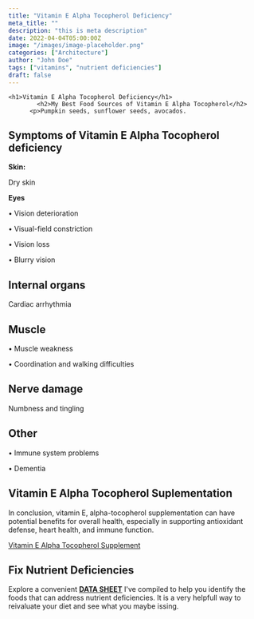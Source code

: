 ```yaml
---
title: "Vitamin E Alpha Tocopherol Deficiency"
meta_title: ""
description: "this is meta description"
date: 2022-04-04T05:00:00Z
image: "/images/image-placeholder.png"
categories: ["Architecture"]
author: "John Doe"
tags: ["vitamins", "nutrient deficiencies"]
draft: false
---
```

    <h1>Vitamin E Alpha Tocopherol Deficiency</h1>
            <h2>My Best Food Sources of Vitamin E Alpha Tocopherol</h2>
          <p>Pumpkin seeds, sunflower seeds, avocados.
</p>
<h2>Symptoms of Vitamin E Alpha Tocopherol deficiency</h2>
<p><b>Skin:</b></p> <p>Dry skin</p>
<p><b>Eyes</b></p>
<p>&bull; Vision deterioration</p>
 <p>&bull; Visual-field constriction</p>
 <p>&bull; Vision loss</p>
 <p>&bull; Blurry vision</p>
 <h2>Internal organs</h2><p>Cardiac arrhythmia</p>
  <h2>Muscle</h2> <p>&bull; Muscle weakness</p><p>&bull; Coordination and walking difficulties</p>
 <h2>Nerve damage</h2><p>Numbness and tingling</p>
  <h2>Other</h2><p>&bull; Immune system problems</p><p>&bull; Dementia</p>
<h2>Vitamin E Alpha Tocopherol Suplementation</h2>
  <p>In conclusion, vitamin E, alpha-tocopherol supplementation can have potential benefits for overall health, especially in supporting antioxidant defense, heart health, and immune function.</p>
 <p><a target="_blank" href="https://www.amazon.com/BulkSupplements-Vitamin-Powder-100-Grams/dp/B00EV0YOMA/ref=sr_1_1_sspa?crid=3H3JTI7ENMH1H&amp;keywords=vitamin+e&amp;qid=1696636879&amp;sprefix=vitamin+%252Caps%252C145&amp;sr=8-1-spons&amp;sp_csd=d2lkZ2V0TmFtZT1zcF9hdGY&amp;psc=1&_encoding=UTF8&tag=irinawink-20&linkCode=ur2&linkId=aa8841c8b0cd1e987aea359365d864fd&camp=1789&creative=9325">Vitamin E Alpha Tocopherol Supplement</a></p>
<h2>Fix Nutrient Deficiencies</h2><p>Explore a convenient <a title="fix nutritional deficiencies with a data sheet" href="../nutrients-in-healthy-foods.html"><b>DATA SHEET</b></a> I've compiled to help you identify the foods that can address nutrient deficiencies. It is a very helpfull way to reivaluate your diet and see what you maybe issing.</p>